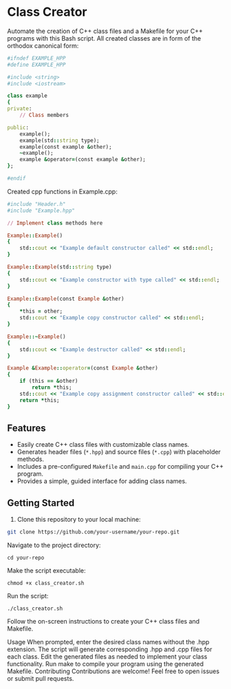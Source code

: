 # Class Creator

Automate the creation of C++ class files and a Makefile for your C++ programs with this Bash script.
All created classes are in form of the orthodox canonical form:

```ruby
#ifndef EXAMPLE_HPP
#define EXAMPLE_HPP

#include <string>
#include <iostream>

class example
{
private:
	// Class members

public:
	example();
	example(std::string type);
	example(const example &other);
	~example();
	example &operator=(const example &other);
};

#endif
```
Created cpp functions in Example.cpp:
```ruby
#include "Header.h"
#include "Example.hpp"

// Implement class methods here

Example::Example()
{
	std::cout << "Example default constructor called" << std::endl;
}

Example::Example(std::string type)
{
	std::cout << "Example constructor with type called" << std::endl;
}

Example::Example(const Example &other)
{
	*this = other;
	std::cout << "Example copy constructor called" << std::endl;
}

Example::~Example()
{
	std::cout << "Example destructor called" << std::endl;
}

Example &Example::operator=(const Example &other)
{
	if (this == &other)
		return *this;
	std::cout << "Example copy assignment constructor called" << std::endl;
	return *this;
}
```


## Features

- Easily create C++ class files with customizable class names.
- Generates header files (`*.hpp`) and source files (`*.cpp`) with placeholder methods.
- Includes a pre-configured `Makefile` and `main.cpp` for compiling your C++ program.
- Provides a simple, guided interface for adding class names.

## Getting Started

1. Clone this repository to your local machine:

```bash
git clone https://github.com/your-username/your-repo.git
```
Navigate to the project directory:
```
cd your-repo
```
Make the script executable:
```
chmod +x class_creator.sh
```

Run the script:
```
./class_creator.sh
```

Follow the on-screen instructions to create your C++ class files and Makefile.

Usage
When prompted, enter the desired class names without the .hpp extension.
The script will generate corresponding .hpp and .cpp files for each class.
Edit the generated files as needed to implement your class functionality.
Run make to compile your program using the generated Makefile.
Contributing
Contributions are welcome! Feel free to open issues or submit pull requests.
